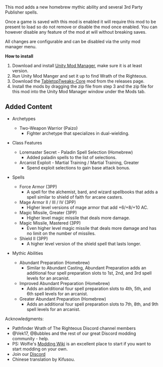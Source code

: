 This mod adds a new homebrew mythic ability and several 3rd Party Publisher spells.

Once a game is saved with this mod is enabled it will require this mod to be present to load so do not remove or disable the mod once enabled. You can however disable any feature of the mod at will without breaking saves.

All changes are configurable and can be disabled via the unity mod manager menu.

**How to install**

1. Download and install [Unity Mod Manager](https://github.com/newman55/unity-mod-manager), make sure it is at least version.
2. Run Unity Mod Manger and set it up to find Wrath of the Righteous.
3. Download the [TabletopTweaks-Core](https://github.com/Vek17/TabletopTweaks-Core/releases) mod from the releases page.
4. Install the mods by dragging the zip file from step 3 and the zip file for this mod into the Unity Mod Manager window under the Mods tab.

## Added Content
* Archetypes
	* Two-Weapon Warrior (Paizo)
		* Fighter archetype that specializes in dual-wielding.

* Class Features
	* Loremaster Secret - Paladin Spell Selection (Homebrew)
		* Added paladin spells to the list of selections.
	* Arcanist Exploit - Martial Training / Martial Training, Greater
		* Spend exploit selections to gain base attack bonus.

* Spells
	* Force Armor (3PP)
		* A spell for the alchemist, bard, and wizard spellbooks that adds a spell similar to shield of faith for arcane casters.
	* Mage Armor II / III / IV (3PP)
		* Higher level versions of mage armor that add +6/+8/+10 AC.
	* Magic Missile, Greater (3PP)
		* Higher level magic missile that deals more damage.
	* Magic Missile, Mastered (3PP)
		* Even higher level magic missile that deals more damage and has no limit on the number of missiles.
	* Shield II (3PP)
		* A higher level version of the shield spell that lasts longer.

* Mythic Abilities
	* Abundant Preparation (Homebrew)
		* Similar to Abundant Casting, Abundant Preparation adds an additional four spell preparation slots to 1st, 2nd, and 3rd spell levels for an arcanist.
	* Improved Abundant Preparation (Homebrew)
		* Adds an additional four spell preparation slots to 4th, 5th, and 6th spell levels for an arcanist.
	* Greater Abundant Preparation (Homebrew)
		* Adds an additional four spell preparation slots to 7th, 8th, and 9th spell levels for an arcanist.
		
Acknowledgments:  

-   Pathfinder Wrath of The Righteous Discord channel members
-   @Vek17, @Bubbles and the rest of our great Discord modding community - help.
-   PS: Wolfie's [Modding Wiki](https://github.com/WittleWolfie/OwlcatModdingWiki/wiki) is an excellent place to start if you want to start modding on your own.
-   Join our [Discord](https://discord.com/invite/wotr)
-   Chinese translation by Kifusou.
